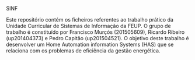 SINF

Este repositório contém os ficheiros referentes ao trabalho prático da Unidade Curricular de Sistemas de Informação da FEUP.
O grupo de trabalho é constituído por Francisco Murçós (201505609), Ricardo Ribeiro (up201404373) e Pedro Capitão (up201504521).
O objetivo deste trabalho é desenvolver um Home Automation information Systems (HAS) que se relaciona com os problemas de eficiência da gestão energética.
